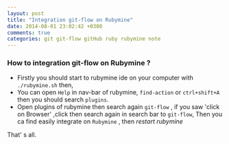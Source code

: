 ```yaml
---
layout: post
title: "Integration git-flow on Rubymine"
date: 2014-08-01 23:02:42 +0300
comments: true
categories: git git-flow gitHub ruby rubymine note
---
```


### How to integration git-flow on Rubymine ?

- Firstly you should start to rubymine ide on your computer with `./rubymine.sh` then, 
- You can open `Help` in  nav-bar of rubymine, `find-action` or `ctrl+shift+A` then you should search `plugins`.
- Open plugins of rubymine then search again `git-flow` , if you saw 'click on Browser' ,click then search again in search bar 
to `git-flow`, Then you ca find easily integrate on `Rubymine` , then *restart rubymine*
 
That' s all.
